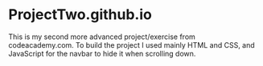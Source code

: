 # ProjectTwo.github.io
This is my second more advanced project/exercise from codeacademy.com.
To build the project I used mainly HTML and CSS, and JavaScript for the navbar to hide it when scrolling down.
